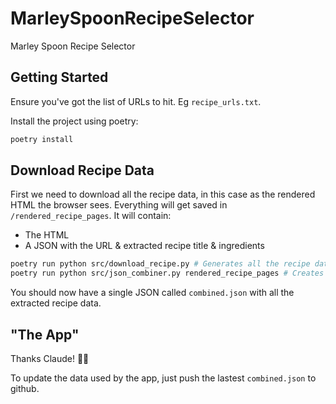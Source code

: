 # MarleySpoonRecipeSelector
Marley Spoon Recipe Selector

## Getting Started

Ensure you've got the list of URLs to hit. Eg `recipe_urls.txt`. 

Install the project using poetry:
```bash
poetry install
```


## Download Recipe Data

First we need to download all the recipe data, in this case as the rendered HTML the browser sees. Everything will get saved in `/rendered_recipe_pages`. It will contain:
- The HTML
- A JSON with the URL & extracted recipe title & ingredients

```bash
poetry run python src/download_recipe.py # Generates all the recipe data
poetry run python src/json_combiner.py rendered_recipe_pages # Creates a single JSON with all extracted data
``` 

You should now have a single JSON called `combined.json` with all the extracted recipe data.


## "The App"
Thanks Claude! 👍🏾

To update the data used by the app, just push the lastest `combined.json` to github. 